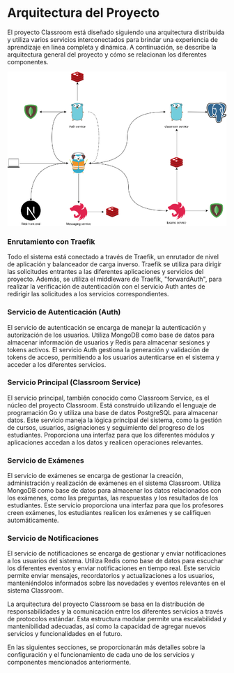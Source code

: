 # Arquitectura del Proyecto

El proyecto Classroom está diseñado siguiendo una arquitectura distribuida y utiliza varios servicios interconectados para brindar una experiencia de aprendizaje en línea completa y dinámica. A continuación, se describe la arquitectura general del proyecto y cómo se relacionan los diferentes componentes.

![architecture](/img/clasroom-diagram.png)

### Enrutamiento con Traefik

Todo el sistema está conectado a través de Traefik, un enrutador de nivel de aplicación y balanceador de carga inverso. Traefik se utiliza para dirigir las solicitudes entrantes a las diferentes aplicaciones y servicios del proyecto. Además, se utiliza el middleware de Traefik, "forwardAuth", para realizar la verificación de autenticación con el servicio Auth antes de redirigir las solicitudes a los servicios correspondientes.

### Servicio de Autenticación (Auth)

El servicio de autenticación se encarga de manejar la autenticación y autorización de los usuarios. Utiliza MongoDB como base de datos para almacenar información de usuarios y Redis para almacenar sesiones y tokens activos. El servicio Auth gestiona la generación y validación de tokens de acceso, permitiendo a los usuarios autenticarse en el sistema y acceder a los diferentes servicios.

### Servicio Principal (Classroom Service)

El servicio principal, también conocido como Classroom Service, es el núcleo del proyecto Classroom. Está construido utilizando el lenguaje de programación Go y utiliza una base de datos PostgreSQL para almacenar datos. Este servicio maneja la lógica principal del sistema, como la gestión de cursos, usuarios, asignaciones y seguimiento del progreso de los estudiantes. Proporciona una interfaz para que los diferentes módulos y aplicaciones accedan a los datos y realicen operaciones relevantes.

### Servicio de Exámenes

El servicio de exámenes se encarga de gestionar la creación, administración y realización de exámenes en el sistema Classroom. Utiliza MongoDB como base de datos para almacenar los datos relacionados con los exámenes, como las preguntas, las respuestas y los resultados de los estudiantes. Este servicio proporciona una interfaz para que los profesores creen exámenes, los estudiantes realicen los exámenes y se califiquen automáticamente.

### Servicio de Notificaciones

El servicio de notificaciones se encarga de gestionar y enviar notificaciones a los usuarios del sistema. Utiliza Redis como base de datos para escuchar los diferentes eventos y enviar notificaciones en tiempo real. Este servicio permite enviar mensajes, recordatorios y actualizaciones a los usuarios, manteniéndolos informados sobre las novedades y eventos relevantes en el sistema Classroom.

La arquitectura del proyecto Classroom se basa en la distribución de responsabilidades y la comunicación entre los diferentes servicios a través de protocolos estándar. Esta estructura modular permite una escalabilidad y mantenibilidad adecuadas, así como la capacidad de agregar nuevos servicios y funcionalidades en el futuro.

En las siguientes secciones, se proporcionarán más detalles sobre la configuración y el funcionamiento de cada uno de los servicios y componentes mencionados anteriormente.